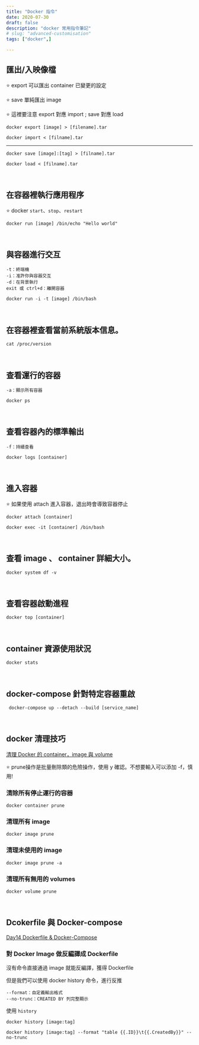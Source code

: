 ```yaml
---
title: "Docker 指令"
date: 2020-07-30
draft: false
description: "docker 常用指令筆記"
# slug: "advanced-customisation"
tags: ["docker",]

---
```

## 匯出/入映像檔
:star: export 可以匯出 container 已變更的設定

:star: save 單純匯出 image

:star: 這裡要注意 export 對應 import ; save 對應 load

```
docker export [image] > [filename].tar
```

```
docker import < [filname].tar
```

---

```
docker save [image]:[tag] > [filname].tar
```

```
docker load < [filname].tar
``` 

<br>

## 在容器裡執行應用程序
:star: docker `start`、`stop`、`restart`

```
docker run [image] /bin/echo "Hello world"
```

<br>

## 與容器進行交互
```
-t：終端機
-i：准許你與容器交互
-d：在背景執行
exit 或 ctrl+d：離開容器
```

```
docker run -i -t [image] /bin/bash
```

<br>

## 在容器裡查看當前系統版本信息。
```
cat /proc/version
```

<br>

## 查看運行的容器
```
-a：顯示所有容器
```

```
docker ps
```

<br>

## 查看容器內的標準輸出
```
-f：持續查看
```

```
docker logs [container]
```

<br>

## 進入容器
:star: 如果使用 attach 進入容器，退出時會導致容器停止

```
docker attach [container]
```

```
docker exec -it [container] /bin/bash
```

<br>

## 查看 image 、 container 詳細大小。
```
docker system df -v
```

<br>

## 查看容器啟動進程
```
docker top [container]
```

<br>

## container 資源使用狀況
```
docker stats 
```

<br>
    
## docker-compose 針對特定容器重啟
```
 docker-compose up --detach --build [service_name]
```

<br>

## docker 清理技巧
[清理 Docker 的 container，image 與 volume](https://note.qidong.name/2017/06/26/docker-clean/)

:star: prune操作是批量刪除類的危險操作，使用 y 確認。不想要輸入可以添加 -f，慎用!

### 清除所有停止運行的容器
```
docker container prune
```

### 清理所有 <none> image 
```
docker image prune
```

### 清理未使用的 image
```
docker image prune -a
```

### 清理所有無用的 volumes
```
docker volume prune
```
    
<br>

## Dcokerfile 與 Docker-compose
[Day14 Dockerfile & Docker-Compose](https://ithelp.ithome.com.tw/articles/10241810)

### 對 Docker Image 做反編譯成 Dockerfile
沒有命令直接通過 image 就能反編譯，獲得 Dockerfile
    
但是我們可以使用 docker history 命令，進行反推

```
--format：自定義輸出格式
--no-trunc：CREATED BY 列完整顯示
```

使用 `history` 
```
docker history [image:tag]
```

```
docker history [image:tag] --format "table {{.ID}}\t{{.CreatedBy}}" --no-trunc
```     